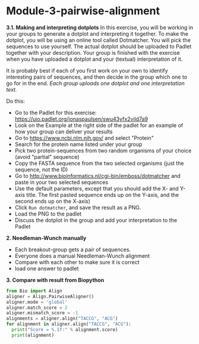 # Module-3-pairwise-alignment
**3.1. Making and interpreting dotplots**
In this exercise, you will be working in your groups to generate a dotplot and interpreting it together. To make the dotplot, you will be using an online tool called Dotmatcher. You will pick the sequences to use yourself. The actual dotplot should be uploaded to Padlet together with your description. Your group is finished with the exercise when you have uploaded a dotplot and your (textual) interpretation of it. 

It is probably best if each of you first work on your own to identify interesting pairs of sequences, and then decide in the group which one to go for in the end. *Each group uploads one dotplot and one interpretation text.*

Do this:
- Go to the Padlet for this exercise: https://uio.padlet.org/jonaspaulsen/swu43yfx2vild7a9
- Look on the Example at the right side of the padlet for an example of how your group can deliver your results
- Go to https://www.ncbi.nlm.nih.gov/ and select "Protein"
- Search for the protein name listed under your group
- Pick two protein-sequences from two random organisms of your choice (avoid "partial" sequence)
- Copy the FASTA sequence from the two selected organisms (just the sequence, not the ID)
- Go to http://www.bioinformatics.nl/cgi-bin/emboss/dotmatcher and paste in your two selected sequences
- Use the default parameters, except that you should  add the X- and Y-axis title. The first pasted sequence ends up on the Y-axis, and the second ends up on the X-axis)
- Click `Run dotmatcher`, and save the result as a PNG.
- Load the PNG to the padlet
- Discuss the dotplot in the group and add your interpretation to the Padlet

**2. Needleman-Wunch manually**
- Each breakout-group gets a pair of sequences. 
- Everyone does a manual Needleman-Wunch alignment
- Compare with each other to make sure it is correct
- load one answer to padlet

**3. Compare with result from Biopython**
```python
from Bio import Align
aligner = Align.PairwiseAligner()
aligner.mode = 'global'
aligner.match_score = 2
aligner.mismatch_score = -1
alignments = aligner.align("TACCG", "ACG")
for alignment in aligner.align("TACCG", "ACG"):
  print("Score = %.1f:" % alignment.score)
  print(alignment)
```
